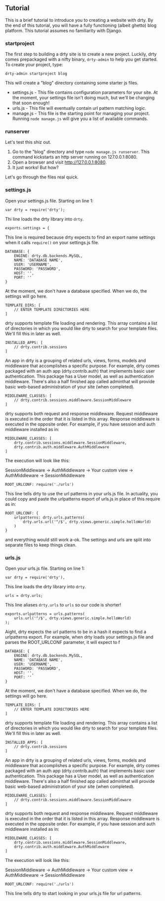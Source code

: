 ## Tutorial

This is a brief tutorial to introduce you to creating a website with drty. By the end of this tutorial, you will have a fully functioning (albeit ghetto) blog platform. This tutorial assumes no familiarity with Django.

### startproject

The first step to building a drty site is to create a new project. Luckily, drty comes prepackaged with a nifty binary, `drty-admin` to help you get started. To create your project, type:

`drty-admin startproject blog`

This will create a "blog" directory containing some starter js files.

* settings.js - This file contains configuration parameters for your site. At the moment, your settings file isn't doing much, but we'll be changing that soon enough!
* urls.js - This file will eventually contain url pattern matching logic.
* manage.js - This file is the starting point for managing your project. Running `node manage.js` will give you a list of available commands.

### runserver

Let's test this shiz out.

1. Go to the "blog" directory and type `node manage.js runserver`. This command kickstarts an http server running on 127.0.0.1:8080.
2. Open a browser and visit http://127.0.0.1:8080.
3. It just works! But how?

Let's go through the files real quick.

### settings.js

Open your settings.js file. Starting on line 1:

    var drty = require('drty');

Thi line loads the drty library into `drty`.

    exports.settings = {

This line is required because drty expects to find an export name settings when it calls `require()` on your settings.js file.

    DATABASE: {
    	ENGINE: drty.db.backends.MySQL,
    	NAME: 'DATABASE NAME',
    	USER: 'USERNAME',
    	PASSWORD: 'PASSWORD',
    	HOST: '',
    	PORT: ''
    }

At the moment, we don't have a database specified. When we do, the settings will go here.

    TEMPLATE_DIRS: [
    	// ENTER TEMPLATE DIRECTORIES HERE
    ]

drty supports template file loading and rendering. This array contains a list of directories in which you would like drty to search for your template files. We'll fill this in later as well.

    INSTALLED_APPS: [
    	// drty.contrib.sessions
    ]

An app in drty is a grouping of related urls, views, forms, models and middleware that accomplishes a specific purpose. For example, drty comes packaged with an auth app (drty.contrib.auth) that implements basic user authentication. This package has a User model, as well as authentication middleware. There's also a half finished app called adminthat will provide basic web-based administration of your site (when completed).

    MIDDLEWARE_CLASSES: [
    	// drty.contrib.sessions.middleware.SessionMiddleware
    ]

drty supports both request and response middleware. Request middleware is executed in the order that it is listed in this array. Response middleware is executed in the opposite order. For example, if you have session and auth middleware installed as in:

    MIDDLEWARE_CLASSES: [
    	drty.contrib.sessions.middleware.SessionMiddleware,
    	drty.contrib.auth.middleware.AuthMiddleware
    ]

The execution will look like this:

SessionMiddleware -> AuthMiddleware -> Your custom view -> AuthMiddleware -> SessionMiddleware

    ROOT_URLCONF: require('./urls')

This line tells drty to use the url patterns in your urls.js file. In actuality, you could copy and paste the urlpatterns export of urls.js in place of this require as in:

    ROOT_URLCONF: {
        urlpatterns: drty.urls.patterns(
	        drty.urls.url('^/$', drty.views.generic.simple.helloWorld)
	    )
    }

and everything would still work a-ok. The settings and urls are split into separate files to keep things clean.

### urls.js

Open your urls.js file. Starting on line 1:

    var drty = require('drty'),

This line loads the drty library into `drty`.

    urls = drty.urls;

This line aliases `drty.urls` to `urls` so our code is shorter!

    exports.urlpatterns = urls.patterns(
        urls.url('^/$', drty.views.generic.simple.helloWorld)
    );

Aight, drty expects the url patterns to be in a hash it expects to find a urlpatterns export. For example, when drty loads your settings.js file and parses the ROOT_URLCONF parameter, it will expect to f

    DATABASE: {
    	ENGINE: drty.db.backends.MySQL,
    	NAME: 'DATABASE NAME',
    	USER: 'USERNAME',
    	PASSWORD: 'PASSWORD',
    	HOST: '',
    	PORT: ''
    }

At the moment, we don't have a database specified. When we do, the settings will go here.

    TEMPLATE_DIRS: [
    	// ENTER TEMPLATE DIRECTORIES HERE
    ]

drty supports template file loading and rendering. This array contains a list of directories in which you would like drty to search for your template files. We'll fill this in later as well.

    INSTALLED_APPS: [
    	// drty.contrib.sessions
    ]

An app in drty is a grouping of related urls, views, forms, models and middleware that accomplishes a specific purpose. For example, drty comes packaged with an auth app (drty.contrib.auth) that implements basic user authentication. This package has a User model, as well as authentication middleware. There's also a half finished app called adminthat will provide basic web-based administration of your site (when completed).

    MIDDLEWARE_CLASSES: [
    	// drty.contrib.sessions.middleware.SessionMiddleware
    ]

drty supports both request and response middleware. Request middleware is executed in the order that it is listed in this array. Response middleware is executed in the opposite order. For example, if you have session and auth middleware installed as in:

    MIDDLEWARE_CLASSES: [
    	drty.contrib.sessions.middleware.SessionMiddleware,
    	drty.contrib.auth.middleware.AuthMiddleware
    ]

The execution will look like this:

SessionMiddleware -> AuthMiddleware -> Your custom view -> AuthMiddleware -> SessionMiddleware

    ROOT_URLCONF: require('./urls')

This line tells drty to start looking in your urls.js file for url patterns.
